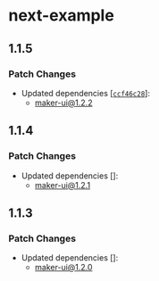 # next-example

## 1.1.5

### Patch Changes

- Updated dependencies [[`ccf46c28`](https://github.com/mdarche/maker-ui/commit/ccf46c28e765c8aee76ace7107640af9b13f65f9)]:
  - maker-ui@1.2.2

## 1.1.4

### Patch Changes

- Updated dependencies []:
  - maker-ui@1.2.1

## 1.1.3

### Patch Changes

- Updated dependencies []:
  - maker-ui@1.2.0
